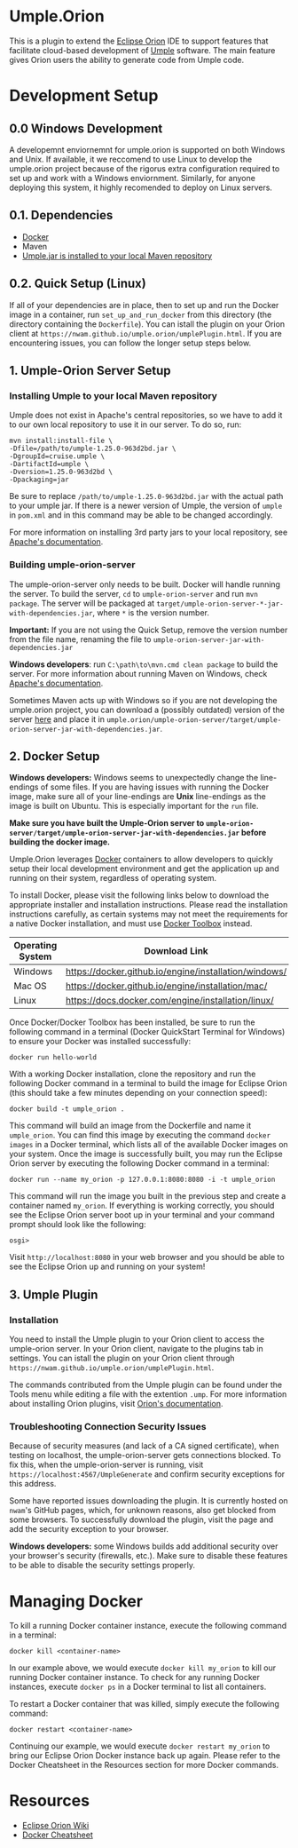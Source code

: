 # Umple.Orion

This is a plugin to extend the [Eclipse Orion] IDE to support features that facilitate cloud-based development of [Umple] software. The main feature gives Orion users the ability to generate code from Umple code.

# Development Setup

## 0.0 Windows Development
A developemnt enviornemnt for umple.orion is supported on both Windows and Unix. If available, it we reccomend to use Linux to develop the umple.orion project because of the rigorus extra configuration required to set up and work with a Windows enviornment. Similarly, for anyone deploying this system, it highly recomended to deploy on Linux servers.  

## 0.1. Dependencies
 - [Docker](#2-docker-setup)
 - Maven
 - [Umple.jar is installed to your local Maven repository](#installing-umple-to-your-local-maven-repository)

## 0.2. Quick Setup (Linux)
If all of your dependencies are in place, then to set up and run the Docker image in a container, run `set_up_and_run_docker` from this directory (the directory containing the `Dockerfile`). You can istall the plugin on your Orion client at `https://nwam.github.io/umple.orion/umplePlugin.html`. If you are encountering issues, you can follow the longer setup steps below.

## 1. Umple-Orion Server Setup
### Installing Umple to your local Maven repository
Umple does not exist in Apache's central repositories, so we have to add it to our own local repository to use it in our server. To do so, run: 

```
mvn install:install-file \
-Dfile=/path/to/umple-1.25.0-963d2bd.jar \
-DgroupId=cruise.umple \
-DartifactId=umple \
-Dversion=1.25.0-963d2bd \
-Dpackaging=jar
```
Be sure to replace `/path/to/umple-1.25.0-963d2bd.jar` with the actual path to your umple jar. If there is a newer version of Umple, the version of `umple` in `pom.xml` and in this command may be able to be changed accordingly.

For more information on installing 3rd party jars to your local repository, see [Apache's documentation](https://maven.apache.org/guides/mini/guide-3rd-party-jars-local.html).

### Building umple-orion-server
The umple-orion-server only needs to be built. Docker will handle running the server. To build the server, `cd` to `umple-orion-server` and run `mvn package`. The server will be packaged at `target/umple-orion-server-*-jar-with-dependencies.jar`, where `*` is the version number. 

**Important:** If you are not using the Quick Setup, remove the version number from the file name, renaming the file to `umple-orion-server-jar-with-dependencies.jar`

**Windows developers**: run `C:\path\to\mvn.cmd clean package` to build the server. For more information about running Maven on Windows, check [Apache's documentation](https://maven.apache.org/guides/getting-started/windows-prerequisites.html). 

Sometimes Maven acts up with Windows so if you are not developing the umple.orion project, you can download a (possibly outdated) version of the server [here](https://drive.google.com/open?id=0ByO4l0WBF7WAblgwaEhibE1kZ3c) and place it in `umple.orion/umple-orion-server/target/umple-orion-server-jar-with-dependencies.jar`.

## 2. Docker Setup

**Windows developers:** Windows seems to unexpectedly change the line-endings of some files. If you are having issues with running the Docker image, make sure all of your line-endings are **Unix** line-endings as the image is built on Ubuntu. This is especially important for the `run` file.

**Make sure you have built the Umple-Orion server to `umple-orion-server/target/umple-orion-server-jar-with-dependencies.jar` before building the docker image.**

Umple.Orion leverages [Docker] containers to allow developers to quickly setup their local development environment and get the application up and running on their system, regardless of operating system. 

To install Docker, please visit the following links below to download the appropriate installer and installation instructions. Please read the installation instructions carefully, as certain systems may not meet the requirements for a native Docker installation, and must use [Docker Toolbox] instead. 

| Operating System | Download Link                                         |
|------------------|-------------------------------------------------------|
| Windows          | https://docker.github.io/engine/installation/windows/ |
| Mac OS           | https://docker.github.io/engine/installation/mac/     |
| Linux            | https://docs.docker.com/engine/installation/linux/    |

Once Docker/Docker Toolbox has been installed, be sure to run the following command in a terminal (Docker QuickStart Terminal for Windows) to ensure your Docker was installed successfully:

```
docker run hello-world
```

With a working Docker installation, clone the repository and run the following Docker command in a terminal to build the image for Eclipse Orion (this should take a few minutes depending on your connection speed):

```
docker build -t umple_orion .
```

This command will build an image from the Dockerfile and name it `umple_orion`. You can find this image by executing the command `docker images` in a Docker terminal, which lists all of the available Docker images on your system. Once the image is successfully built, you may run the Eclipse Orion server by executing the following Docker command in a terminal:

```
docker run --name my_orion -p 127.0.0.1:8080:8080 -i -t umple_orion
```

This command will run the image you built in the previous step and create a container named `my_orion`. If everything is working correctly, you should see the Eclipse Orion server boot up in your terminal and your command prompt should look like the following:

```
osgi>
```

Visit `http://localhost:8080` in your web browser and you should be able to see the Eclipse Orion up and running on your system! 

## 3. Umple Plugin

### Installation
You need to install the Umple plugin to your Orion client to access the umple-orion server. In your Orion client, navigate to the plugins tab in settings. You can istall the plugin on your Orion client through `https://nwam.github.io/umple.orion/umplePlugin.html`. 

The commands contributed from the Umple plugin can be found under the Tools menu while editing a file with the extention `.ump`. For more information about installing Orion plugins, visit [Orion's documentation](https://wiki.eclipse.org/Orion/How_Tos/Installing_A_Plugin).

### Troubleshooting Connection Security Issues
Because of security measures (and lack of a CA signed certificate), when testing on localhost, the umple-orion-server gets connections blocked. To fix this, when the umple-orion-server is running, visit `https://localhost:4567/UmpleGenerate` and confirm security exceptions for this address.

Some have reported issues downloading the plugin. It is currently hosted on `nwam`'s GitHub pages, which, for unknown reasons, also get blocked from some browsers. To successfully download the plugin, visit the page and add the security exception to your browser.

**Windows developers:** some Windows builds add additional security over your browser's security (firewalls, etc.). Make sure to disable these features to be able to disable the security settings properly. 

# Managing Docker

To kill a running Docker container instance, execute the following command in a terminal:

```
docker kill <container-name>
```

In our example above, we would execute `docker kill my_orion` to kill our running Docker container instance. To check for any running Docker instances, execute `docker ps` in a Docker terminal to list all containers.

To restart a Docker container that was killed, simply execute the following command:

```
docker restart <container-name>
```

Continuing our example, we would execute `docker restart my_orion` to bring our Eclipse Orion Docker instance back up again. Please refer to the Docker Cheatsheet in the Resources section for more Docker commands.


# Resources
- [Eclipse Orion Wiki](https://wiki.eclipse.org/Orion)
- [Docker Cheatsheet](https://github.com/wsargent/docker-cheat-sheet)

[Eclipse Orion]: http://orionhub.org
[Umple]: http://umple.org
[Docker]: http://docker.com
[Docker Toolbox]: https://www.docker.com/products/docker-toolbox
